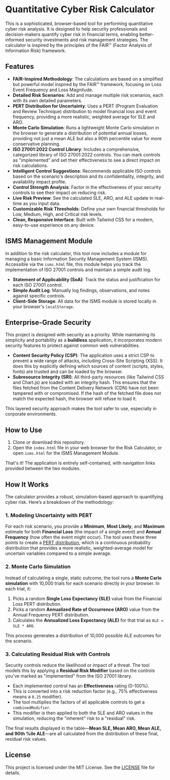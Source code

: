 # Quantitative Cyber Risk Calculator

This is a sophisticated, browser-based tool for performing quantitative cyber risk analysis. It is designed to help security professionals and decision-makers quantify cyber risk in financial terms, enabling better-informed security investments and risk management strategies. The calculator is inspired by the principles of the FAIR™ (Factor Analysis of Information Risk) framework.

## Features

*   **FAIR-Inspired Methodology**: The calculations are based on a simplified but powerful model inspired by the FAIR™ framework, focusing on Loss Event Frequency and Loss Magnitude.
*   **Detailed Risk Scenarios**: Add and manage multiple risk scenarios, each with its own detailed parameters.
*   **PERT Distribution for Uncertainty**: Uses a PERT (Program Evaluation and Review Technique) distribution to model financial loss and event frequency, providing a more realistic, weighted average for SLE and ARO.
*   **Monte Carlo Simulation**: Runs a lightweight Monte Carlo simulation in the browser to generate a distribution of potential annual losses, providing not just a mean ALE but also a 90th percentile value for more conservative planning.
*   **ISO 27001:2022 Control Library**: Includes a comprehensive, categorized library of ISO 27001:2022 controls. You can mark controls as "implemented" and set their effectiveness to see a direct impact on risk calculations.
*   **Intelligent Control Suggestions**: Recommends applicable ISO controls based on the scenario's description and its confidentiality, integrity, and availability impact profile.
*   **Control Strength Analysis**: Factor in the effectiveness of your security controls to see their impact on reducing risk.
*   **Live Risk Preview**: See the calculated SLE, ARO, and ALE update in real-time as you input data.
*   **Customizable Risk Thresholds**: Define your own financial thresholds for Low, Medium, High, and Critical risk levels.
*   **Clean, Responsive Interface**: Built with Tailwind CSS for a modern, easy-to-use experience on any device.

## ISMS Management Module

In addition to the risk calculator, this tool now includes a module for managing a basic Information Security Management System (ISMS). Accessible via the `isms.html` file, this module helps you track the implementation of ISO 27001 controls and maintain a simple audit log.

*   **Statement of Applicability (SoA)**: Track the status and justification for each ISO 27001 control.
*   **Simple Audit Log**: Manually log findings, observations, and notes against specific controls.
*   **Client-Side Storage**: All data for the ISMS module is stored locally in your browser's `localStorage`.

## Enterprise-Grade Security

This project is designed with security as a priority. While maintaining its simplicity and portability as a **buildless** application, it incorporates modern security features to protect against common web vulnerabilities.

*   **Content Security Policy (CSP)**: The application uses a strict CSP to prevent a wide range of attacks, including Cross-Site Scripting (XSS). It does this by explicitly defining which sources of content (scripts, styles, fonts) are trusted and can be loaded by the browser.
*   **Subresource Integrity (SRI)**: All third-party resources (like Tailwind CSS and Chart.js) are loaded with an integrity hash. This ensures that the files fetched from the Content Delivery Network (CDN) have not been tampered with or compromised. If the hash of the fetched file does not match the expected hash, the browser will refuse to load it.

This layered security approach makes the tool safer to use, especially in corporate environments.

## How to Use

1.  Clone or download this repository.
2.  Open the `index.html` file in your web browser for the Risk Calculator, or open `isms.html` for the ISMS Management Module.

That's it! The application is entirely self-contained, with navigation links provided between the two modules.

## How It Works

The calculator provides a robust, simulation-based approach to quantifying cyber risk. Here’s a breakdown of the methodology:

### 1. Modeling Uncertainty with PERT

For each risk scenario, you provide a **Minimum**, **Most Likely**, and **Maximum** estimate for both **Financial Loss** (the impact of a single event) and **Annual Frequency** (how often the event might occur). The tool uses these three points to create a [PERT distribution](https://en.wikipedia.org/wiki/PERT_distribution), which is a continuous probability distribution that provides a more realistic, weighted-average model for uncertain variables compared to a simple average.

### 2. Monte Carlo Simulation

Instead of calculating a single, static outcome, the tool runs a **Monte Carlo simulation** with 10,000 trials for each scenario directly in your browser. In each trial, it:
1.  Picks a random **Single Loss Expectancy (SLE)** value from the Financial Loss PERT distribution.
2.  Picks a random **Annualized Rate of Occurrence (ARO)** value from the Annual Frequency PERT distribution.
3.  Calculates the **Annualized Loss Expectancy (ALE)** for that trial as `ALE = SLE * ARO`.

This process generates a distribution of 10,000 possible ALE outcomes for the scenario.

### 3. Calculating Residual Risk with Controls

Security controls reduce the likelihood or impact of a threat. The tool models this by applying a **Residual Risk Modifier** based on the controls you've marked as "implemented" from the ISO 27001 library.

*   Each implemented control has an **Effectiveness** rating (0-100%).
*   This is converted into a risk reduction factor (e.g., 75% effectiveness means a `0.25` modifier).
*   The tool multiplies the factors of all applicable controls to get a `combinedModifier`.
*   This modifier is then applied to both the SLE and ARO values in the simulation, reducing the "inherent" risk to a "residual" risk.

The final results displayed in the table—**Mean SLE, Mean ARO, Mean ALE, and 90th %ile ALE**—are all calculated from the distribution of these final, residual risk values.

## License

This project is licensed under the MIT License. See the [LICENSE](LICENSE) file for details.
